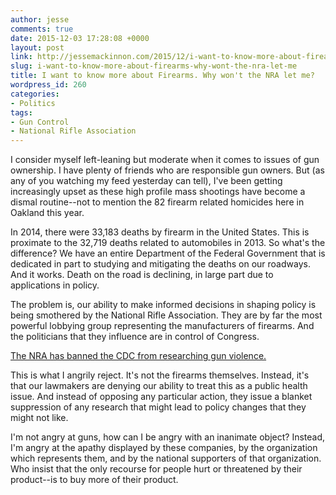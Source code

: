 ```yaml
---
author: jesse
comments: true
date: 2015-12-03 17:28:08 +0000
layout: post
link: http://jessemackinnon.com/2015/12/i-want-to-know-more-about-firearms-why-wont-the-nra-let-me/
slug: i-want-to-know-more-about-firearms-why-wont-the-nra-let-me
title: I want to know more about Firearms. Why won't the NRA let me?
wordpress_id: 260
categories:
- Politics
tags:
- Gun Control
- National Rifle Association
---
```


I consider myself left-leaning but moderate when it comes to issues of gun ownership. I have plenty of friends who are responsible gun owners. But (as any of you watching my feed yesterday can tell), I've been getting increasingly upset as these high profile mass shootings have become a dismal routine--not to mention the 82 firearm related homicides here in Oakland this year.

In 2014, there were 33,183 deaths by firearm in the United States. This is proximate to the 32,719 deaths related to automobiles in 2013. So what's the difference? We have an entire Department of the Federal Government that is dedicated in part to studying and mitigating the deaths on our roadways. And it works. Death on the road is declining, in large part due to applications in policy.




The problem is, our ability to make informed decisions in shaping policy is being smothered by the National Rifle Association. They are by far the most powerful lobbying group representing the manufacturers of firearms. And the politicians that they influence are in control of Congress.

[The NRA has banned the CDC from researching gun violence.](http://www.pri.org/stories/2015-07-02/quietly-congress-extends-ban-cdc-research-gun-violence)

This is what I angrily reject. It's not the firearms themselves. Instead, it's that our lawmakers are denying our ability to treat this as a public health issue. And instead of opposing any particular action, they issue a blanket suppression of any research that might lead to policy changes that they might not like.

I'm not angry at guns, how can I be angry with an inanimate object? Instead, I'm angry at the apathy displayed by these companies, by the organization which represents them, and by the national supporters of that organization. Who insist that the only recourse for people hurt or threatened by their product--is to buy more of their product.


